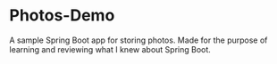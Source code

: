 # Photos-Demo
A sample Spring Boot app for storing photos. Made for the purpose of learning and reviewing what I knew about Spring Boot.
